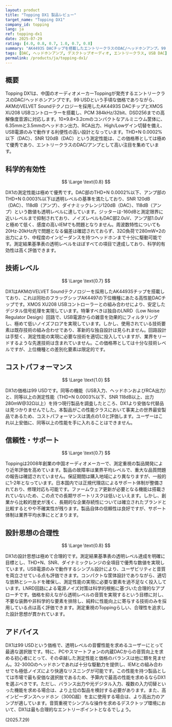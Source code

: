 ```yaml
---
layout: product
title: "Topping DX1 製品レビュー"
target_name: "Topping DX1"
company_id: topping
lang: ja
ref: topping-dx1
date: 2025-07-29
rating: [4.0, 0.8, 0.7, 1.0, 0.7, 0.8]
summary: "AK4493S DACチップを搭載したエントリークラスのDAC/ヘッドホンアンプ。99 USDの価格でTHD+N 0.0002%以下、SNR 120dBという透明レベルの測定性能を実現し、この価格帯で最高のコストパフォーマンスを提供する。"
tags: [DAC, ヘッドホンアンプ, デスクトップオーディオ, エントリークラス, USB DAC]
permalink: /products/ja/topping-dx1/
---
```


## 概要

Topping DX1は、中国のオーディオメーカーToppingが発売するエントリークラスのDAC/ヘッドホンアンプです。99 USDという手頃な価格でありながら、AKMのVELVET Soundテクノロジーを採用したAK4493S DACチップとXMOS XU208 USBコントローラーを搭載し、PCM 384kHz/32bit、DSD256までの高解像度音源に対応します。10×9.8×3.2cmのコンパクトなアルミニウム筐体に、6.35mmと3.5mmのヘッドホン出力、RCA出力、High/Lowゲイン切替を備え、USB電源のみで動作する利便性の高い設計となっています。THD+N 0.0002%以下（DAC）、SNR 120dB（DAC）という測定性能は、この価格帯としては極めて優秀であり、エントリークラスのDAC/アンプとして高い注目を集めています。

## 科学的有効性

$$ \Large \text{0.8} $$

DX1の測定性能は極めて優秀です。DAC部のTHD+N 0.0002%以下、アンプ部のTHD+N 0.0003%以下は透明レベルの基準を満たしており、SNR 120dB（DAC）、118dB（アンプ）、ダイナミックレンジ120dB（DAC）、118dB（アンプ）という数値も透明レベルに達しています。ジッターは-160dBと測定限界に近いレベルまで抑制されており、ノイズレベルもDAC部2.0uV、アンプ部1.0uVと極めて低く、感度の高いIEMでも問題となりません。周波数特性についても20Hz-20kHz内で問題となる偏差は確認されておらず、32Ω負荷で280mW×2の出力により、中程度のインピーダンスを持つヘッドホンまで十分に駆動可能です。測定結果基準表の透明レベルをほぼすべての項目で達成しており、科学的有効性は高く評価できます。

## 技術レベル

$$ \Large \text{0.7} $$

DX1はAKMのVELVET Soundテクノロジーを採用したAK4493Sチップを搭載しており、これは同社のフラッグシップAK4497の下位機種にあたる高性能DACチップです。XMOS XU208 USBコントローラーとの組み合わせにより、安定したデジタル信号処理を実現しています。特筆すべきは独自のLNRD（Low Noise Regulator Design）回路で、USB電源からの雑音を効果的にフィルタリングし、極めて低いノイズフロアを実現しています。しかし、使用されている技術要素は既存技術の組み合わせであり、革新的な独自設計は見られません。回路設計は手堅く、測定性能の実現に必要な技術を適切に投入していますが、業界をリードするような先進技術は含まれていません。この価格帯としては十分な技術レベルですが、上位機種との差別化要素は限定的です。

## コストパフォーマンス

$$ \Large \text{1.0} $$

DX1の価格は99 USDです。同等の機能（USB入力、ヘッドホンおよびRCA出力）と、同等以上の測定性能（THD+N 0.0003%以下、SNR 118dB以上、出力280mW@32Ω以上）を持つ現行製品を調査したところ、DX1より安価な代替品は見つかりませんでした。本製品がこの性能クラスにおいて事実上の世界最安製品であるため、コストパフォーマンスは満点の1.0と評価します。ユーザーはこれ以上安価に、同等以上の性能を手に入れることはできません。

## 信頼性・サポート

$$ \Large \text{0.7} $$

Toppingは2008年創業の中国オーディオメーカーで、測定重視の製品開発により近年評価を高めています。製品の故障率は業界平均レベルで、重大な品質問題の報告は確認されていません。保証期間は購入地域により異なりますが、一般的に1-2年となっています。日本国内では正規代理店によるサポート体制が整備されており、修理対応も可能です。ファームウェア更新が必要となる機能は搭載されていないため、この点での長期サポートリスクは低いといえます。しかし、創業から比較的歴史が浅く、長期的な企業存続性については確立されたブランドと比較するとやや不確実性が残ります。製品自体の信頼性は良好ですが、サポート体制は業界平均水準にとどまります。

## 設計思想の合理性

$$ \Large \text{0.8} $$

DX1の設計思想は極めて合理的です。測定結果基準表の透明レベル達成を明確に目標とし、THD+N、SNR、ダイナミックレンジの全項目で優秀な数値を実現しています。USB電源のみで動作するシンプル設計により、ユーザビリティと音質を両立させている点も評価できます。コンパクトな筐体設計でありながら、適切な放熱とシールドを確保し、測定性能の実現に必要な要素を過不足なく投入しています。LNRD回路による電源ノイズ対策は科学的根拠に基づいた合理的なアプローチです。価格を抑えながら透明レベルの音質を実現するという目標に対し、不要な装飾や非科学的な要素を排除し、純粋に性能向上に寄与する技術のみを採用している点は高く評価できます。測定重視のToppingらしい、合理性を追求した設計思想が貫かれています。

## アドバイス

DX1は99 USDという価格で、透明レベルの音響性能を求めるユーザーにとって最適な選択肢です。特に、PCやスマートフォンの内蔵DACからの音質向上を求める初心者にとって、その卓越した測定性能と価格のバランスは他に類を見ません。32-300Ωのヘッドホンであれば十分な駆動力を提供し、IEMとの組み合わせでも極低ノイズにより快適なリスニングが可能です。この性能を持つ製品としては市場で最も安価な選択肢であるため、予算内で最高の性能を求めるならDX1を選ぶべきです。ただし、バランス出力や光デジタル入力、複数の入力切替といった機能を求める場合は、より上位の製品を検討する必要があります。また、高インピーダンスヘッドホン（300Ω超）を主に使用する場合は、より高出力のアンプが適しています。音質重視でシンプルな操作を求めるデスクトップ環境において、DX1は最も合理的なエントリーポイントとなるでしょう。

(2025.7.29)
